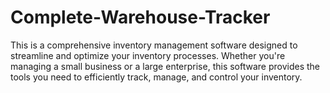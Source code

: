 # Complete-Warehouse-Tracker
This is a comprehensive inventory management software designed to streamline and optimize your inventory processes. Whether you're managing a small business or a large enterprise, this software provides the tools you need to efficiently track, manage, and control your inventory.
